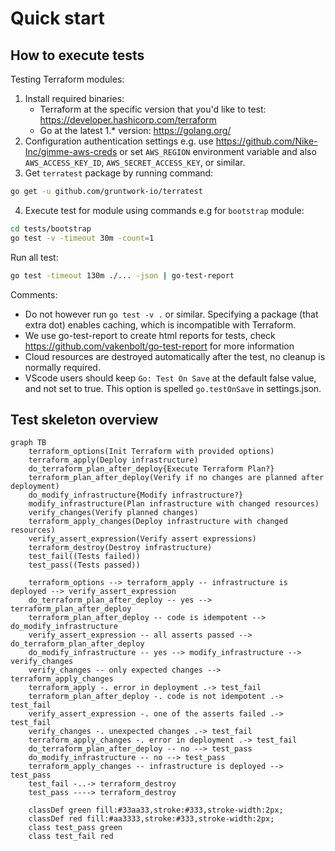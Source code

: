 # Quick start

## How to execute tests

Testing Terraform modules:
1. Install required binaries:
    * Terraform at the specific version that you'd like to test: https://developer.hashicorp.com/terraform
    * Go at the latest 1.* version: https://golang.org/
2. Configuration authentication settings e.g. use https://github.com/Nike-Inc/gimme-aws-creds or set ``AWS_REGION`` environment variable and also ``AWS_ACCESS_KEY_ID``, ``AWS_SECRET_ACCESS_KEY``, or similar.
3. Get ``terratest`` package by running command:
```bash
go get -u github.com/gruntwork-io/terratest
```
4. Execute test for module using commands e.g for ``bootstrap`` module:
```bash
cd tests/bootstrap
go test -v -timeout 30m -count=1
```

Run all test:

```bash
go test -timeout 130m ./... -json | go-test-report
```
Comments:
* Do not however run `go test -v .` or similar. Specifying a package (that extra dot) enables caching, which is incompatible with Terraform.
* We use go-test-report to create html reports for tests, check https://github.com/vakenbolt/go-test-report for more information
* Cloud resources are destroyed automatically after the test, no cleanup is normally required.
* VScode users should keep `Go: Test On Save` at the default false value, and not set to true. This option is spelled `go.testOnSave` in settings.json.

## Test skeleton overview

```mermaid
graph TB
    terraform_options(Init Terraform with provided options)
    terraform_apply(Deploy infrastructure)
    do_terraform_plan_after_deploy{Execute Terraform Plan?}
    terraform_plan_after_deploy(Verify if no changes are planned after deployment)
    do_modify_infrastructure{Modify infrastructure?}
    modify_infrastructure(Plan infrastructure with changed resources)
    verify_changes(Verify planned changes)
    terraform_apply_changes(Deploy infrastructure with changed resources)
    verify_assert_expression(Verify assert expressions)
    terraform_destroy(Destroy infrastructure)
    test_fail((Tests failed))
    test_pass((Tests passed))

    terraform_options --> terraform_apply -- infrastructure is deployed --> verify_assert_expression
    do_terraform_plan_after_deploy -- yes --> terraform_plan_after_deploy
    terraform_plan_after_deploy -- code is idempotent --> do_modify_infrastructure
    verify_assert_expression -- all asserts passed --> do_terraform_plan_after_deploy
    do_modify_infrastructure -- yes --> modify_infrastructure --> verify_changes
    verify_changes -- only expected changes --> terraform_apply_changes
    terraform_apply -. error in deployment .-> test_fail
    terraform_plan_after_deploy -. code is not idempotent .-> test_fail
    verify_assert_expression -. one of the asserts failed .-> test_fail
    verify_changes -. unexpected changes .-> test_fail
    terraform_apply_changes -. error in deployment .-> test_fail
    do_terraform_plan_after_deploy -- no --> test_pass
    do_modify_infrastructure -- no --> test_pass
    terraform_apply_changes -- infrastructure is deployed --> test_pass
    test_fail -..-> terraform_destroy
    test_pass ----> terraform_destroy

    classDef green fill:#33aa33,stroke:#333,stroke-width:2px;
    classDef red fill:#aa3333,stroke:#333,stroke-width:2px;
    class test_pass green
    class test_fail red
```